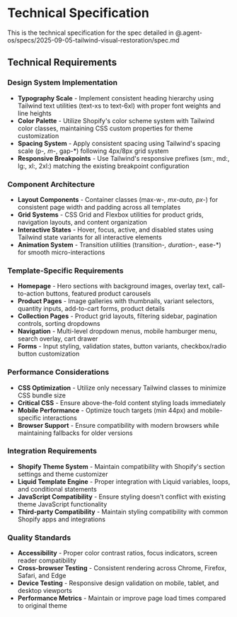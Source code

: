 # Technical Specification

This is the technical specification for the spec detailed in @.agent-os/specs/2025-09-05-tailwind-visual-restoration/spec.md

## Technical Requirements

### Design System Implementation
- **Typography Scale** - Implement consistent heading hierarchy using Tailwind text utilities (text-xs to text-6xl) with proper font weights and line heights
- **Color Palette** - Utilize Shopify's color scheme system with Tailwind color classes, maintaining CSS custom properties for theme customization
- **Spacing System** - Apply consistent spacing using Tailwind's spacing scale (p-*, m-*, gap-*) following 4px/8px grid system
- **Responsive Breakpoints** - Use Tailwind's responsive prefixes (sm:, md:, lg:, xl:, 2xl:) matching the existing breakpoint configuration

### Component Architecture
- **Layout Components** - Container classes (max-w-*, mx-auto, px-*) for consistent page width and padding across all templates
- **Grid Systems** - CSS Grid and Flexbox utilities for product grids, navigation layouts, and content organization
- **Interactive States** - Hover, focus, active, and disabled states using Tailwind state variants for all interactive elements
- **Animation System** - Transition utilities (transition-*, duration-*, ease-*) for smooth micro-interactions

### Template-Specific Requirements
- **Homepage** - Hero sections with background images, overlay text, call-to-action buttons, featured product carousels
- **Product Pages** - Image galleries with thumbnails, variant selectors, quantity inputs, add-to-cart forms, product details
- **Collection Pages** - Product grid layouts, filtering sidebar, pagination controls, sorting dropdowns
- **Navigation** - Multi-level dropdown menus, mobile hamburger menu, search overlay, cart drawer
- **Forms** - Input styling, validation states, button variants, checkbox/radio button customization

### Performance Considerations
- **CSS Optimization** - Utilize only necessary Tailwind classes to minimize CSS bundle size
- **Critical CSS** - Ensure above-the-fold content styling loads immediately
- **Mobile Performance** - Optimize touch targets (min 44px) and mobile-specific interactions
- **Browser Support** - Ensure compatibility with modern browsers while maintaining fallbacks for older versions

### Integration Requirements
- **Shopify Theme System** - Maintain compatibility with Shopify's section settings and theme customizer
- **Liquid Template Engine** - Proper integration with Liquid variables, loops, and conditional statements
- **JavaScript Compatibility** - Ensure styling doesn't conflict with existing theme JavaScript functionality
- **Third-party Compatibility** - Maintain styling compatibility with common Shopify apps and integrations

### Quality Standards
- **Accessibility** - Proper color contrast ratios, focus indicators, screen reader compatibility
- **Cross-browser Testing** - Consistent rendering across Chrome, Firefox, Safari, and Edge
- **Device Testing** - Responsive design validation on mobile, tablet, and desktop viewports
- **Performance Metrics** - Maintain or improve page load times compared to original theme
